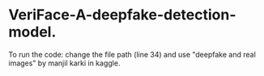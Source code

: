 # VeriFace-A-deepfake-detection-model.

To run the code: change the file path (line 34) and use "deepfake and real images" by manjil karki in kaggle.
